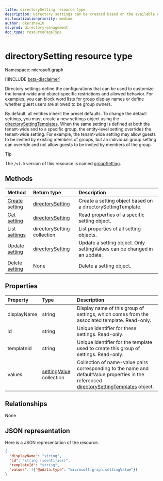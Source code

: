 ```yaml
---
title: directorySetting resource type
description: Directory settings can be created based on the available directorySettingTemplates, and changed from their preset defaults.
ms.localizationpriority: medium
author: dkershaw10
ms.prod: directory-management
doc_type: resourcePageType
---
```


# directorySetting resource type

Namespace: microsoft.graph

[!INCLUDE [beta-disclaimer](../../includes/beta-disclaimer.md)]

Directory settings define the configurations that can be used to customize the tenant-wide and object-specific restrictions and allowed behavior. For examples, you can block word lists for group display names or define whether guest users are allowed to be group owners.

By default, all entities inherit the preset defaults. To change the default settings, you must create a new settings object using the [directorySettingTemplates](directorysettingtemplate.md). When the same setting is defined at both the tenant-wide and to a specific group, the entity-level setting overrides the tenant-wide setting. For example, the tenant-wide setting may allow guests to be invited by existing members of groups, but an individual group setting can override and not allow guests to be invited by members of the group.

> [!TIP]
> The `/v1.0` version of this resource is named [groupSetting](/graph/api/resources/groupsetting?view=graph-rest-1.0&preserve-view=true).

## Methods

| Method                                              | Return type                                        | Description                                                              |
| :-------------------------------------------------- | :------------------------------------------------- | :----------------------------------------------------------------------- |
| [Create setting](../api/group-post-settings.md)     | [directorySetting](directorysetting.md)            | Create a setting object based on a directorySettingTemplate.             |
| [Get setting](../api/directorysetting-get.md)       | [directorySetting](directorysetting.md)            | Read properties of a specific setting object.                            |
| [List settings](../api/group-list-settings.md)      | [directorySetting](directorysetting.md) collection | List properties of all setting objects.                                  |
| [Update setting](../api/directorysetting-update.md) | [directorySetting](directorysetting.md)            | Update a setting object. Only settingValues can be changed in an update. |
| [Delete setting](../api/directorysetting-delete.md) | None                                               | Delete a setting object.                                                 |

## Properties

| Property    | Type                                       | Description                                                                                                                                                             |
| :---------- | :----------------------------------------- | :---------------------------------------------------------------------------------------------------------------------------------------------------------------------- |
| displayName | string                                     | Display name of this group of settings, which comes from the associated template. Read-only.                                                                            |
| id          | string                                     | Unique identifier for these settings. Read-only.                                                                                                                        |
| templateId  | string                                     | Unique identifier for the template used to create this group of settings. Read-only.                                                                                    |
| values      | [settingValue](settingvalue.md) collection | Collection of name-value pairs corresponding to the name and defaultValue properties in the referenced [directorySettingTemplates](directorysettingtemplate.md) object. |

## Relationships

None

## JSON representation

Here is a JSON representation of the resource.

<!-- {
  "blockType": "resource",
  "optionalProperties": [

  ],
  "@odata.type": "microsoft.graph.directorySetting"
}-->

```json
{
  "displayName": "string",
  "id": "string (identifier)",
  "templateId": "string",
  "values": [{"@odata.type": "microsoft.graph.settingValue"}]
}

```

<!-- uuid: 8fcb5dbc-d5aa-4681-8e31-b001d5168d79
2015-10-25 14:57:30 UTC -->

<!--
{
  "type": "#page.annotation",
  "description": "directorySetting resource",
  "keywords": "",
  "section": "documentation",
  "tocPath": "",
  "suppressions": []
}
-->
